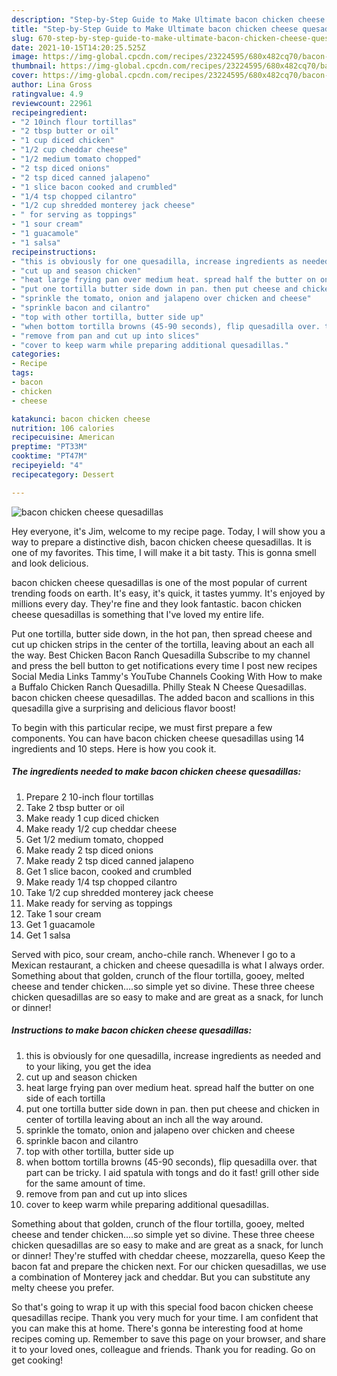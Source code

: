 ```yaml
---
description: "Step-by-Step Guide to Make Ultimate bacon chicken cheese quesadillas"
title: "Step-by-Step Guide to Make Ultimate bacon chicken cheese quesadillas"
slug: 670-step-by-step-guide-to-make-ultimate-bacon-chicken-cheese-quesadillas
date: 2021-10-15T14:20:25.525Z
image: https://img-global.cpcdn.com/recipes/23224595/680x482cq70/bacon-chicken-cheese-quesadillas-recipe-main-photo.jpg
thumbnail: https://img-global.cpcdn.com/recipes/23224595/680x482cq70/bacon-chicken-cheese-quesadillas-recipe-main-photo.jpg
cover: https://img-global.cpcdn.com/recipes/23224595/680x482cq70/bacon-chicken-cheese-quesadillas-recipe-main-photo.jpg
author: Lina Gross
ratingvalue: 4.9
reviewcount: 22961
recipeingredient:
- "2 10inch flour tortillas"
- "2 tbsp butter or oil"
- "1 cup diced chicken"
- "1/2 cup cheddar cheese"
- "1/2 medium tomato chopped"
- "2 tsp diced onions"
- "2 tsp diced canned jalapeno"
- "1 slice bacon cooked and crumbled"
- "1/4 tsp chopped cilantro"
- "1/2 cup shredded monterey jack cheese"
- " for serving as toppings"
- "1 sour cream"
- "1 guacamole"
- "1 salsa"
recipeinstructions:
- "this is obviously for one quesadilla, increase ingredients as needed and to your liking, you get the idea"
- "cut up and season chicken"
- "heat large frying pan over medium heat. spread half the butter on one side of each tortilla"
- "put one tortilla butter side down in pan. then put cheese and chicken in center of tortilla leaving about an inch all the way around."
- "sprinkle the tomato, onion and jalapeno over chicken and cheese"
- "sprinkle bacon and cilantro"
- "top with other tortilla, butter side up"
- "when bottom tortilla browns (45-90 seconds), flip quesadilla over. that part can be tricky. I aid spatula with tongs and do it fast! grill other side for the same amount of time."
- "remove from pan and cut up into slices"
- "cover to keep warm while preparing additional quesadillas."
categories:
- Recipe
tags:
- bacon
- chicken
- cheese

katakunci: bacon chicken cheese 
nutrition: 106 calories
recipecuisine: American
preptime: "PT33M"
cooktime: "PT47M"
recipeyield: "4"
recipecategory: Dessert

---
```



![bacon chicken cheese quesadillas](https://img-global.cpcdn.com/recipes/23224595/680x482cq70/bacon-chicken-cheese-quesadillas-recipe-main-photo.jpg)

Hey everyone, it's Jim, welcome to my recipe page. Today, I will show you a way to prepare a distinctive dish, bacon chicken cheese quesadillas. It is one of my favorites. This time, I will make it a bit tasty. This is gonna smell and look delicious.

bacon chicken cheese quesadillas is one of the most popular of current trending foods on earth. It's easy, it's quick, it tastes yummy. It's enjoyed by millions every day. They're fine and they look fantastic. bacon chicken cheese quesadillas is something that I've loved my entire life.

Put one tortilla, butter side down, in the hot pan, then spread cheese and cut up chicken strips in the center of the tortilla, leaving about an each all the way. Best Chicken Bacon Ranch Quesadilla Subscribe to my channel and press the bell button to get notifications every time I post new recipes Social Media Links Tammy&#39;s YouTube Channels Cooking With How to make a Buffalo Chicken Ranch Quesadilla. Philly Steak N Cheese Quesadillas. bacon chicken cheese quesadillas. The added bacon and scallions in this quesadilla give a surprising and delicious flavor boost!


To begin with this particular recipe, we must first prepare a few components. You can have bacon chicken cheese quesadillas using 14 ingredients and 10 steps. Here is how you cook it.

<!--inarticleads1-->

##### The ingredients needed to make bacon chicken cheese quesadillas:

1. Prepare 2 10-inch flour tortillas
1. Take 2 tbsp butter or oil
1. Make ready 1 cup diced chicken
1. Make ready 1/2 cup cheddar cheese
1. Get 1/2 medium tomato, chopped
1. Make ready 2 tsp diced onions
1. Make ready 2 tsp diced canned jalapeno
1. Get 1 slice bacon, cooked and crumbled
1. Make ready 1/4 tsp chopped cilantro
1. Take 1/2 cup shredded monterey jack cheese
1. Make ready  for serving as toppings
1. Take 1 sour cream
1. Get 1 guacamole
1. Get 1 salsa


Served with pico, sour cream, ancho-chile ranch. Whenever I go to a Mexican restaurant, a chicken and cheese quesadilla is what I always order. Something about that golden, crunch of the flour tortilla, gooey, melted cheese and tender chicken….so simple yet so divine. These three cheese chicken quesadillas are so easy to make and are great as a snack, for lunch or dinner! 

<!--inarticleads2-->

##### Instructions to make bacon chicken cheese quesadillas:

1. this is obviously for one quesadilla, increase ingredients as needed and to your liking, you get the idea
1. cut up and season chicken
1. heat large frying pan over medium heat. spread half the butter on one side of each tortilla
1. put one tortilla butter side down in pan. then put cheese and chicken in center of tortilla leaving about an inch all the way around.
1. sprinkle the tomato, onion and jalapeno over chicken and cheese
1. sprinkle bacon and cilantro
1. top with other tortilla, butter side up
1. when bottom tortilla browns (45-90 seconds), flip quesadilla over. that part can be tricky. I aid spatula with tongs and do it fast! grill other side for the same amount of time.
1. remove from pan and cut up into slices
1. cover to keep warm while preparing additional quesadillas.


Something about that golden, crunch of the flour tortilla, gooey, melted cheese and tender chicken….so simple yet so divine. These three cheese chicken quesadillas are so easy to make and are great as a snack, for lunch or dinner! They&#39;re stuffed with cheddar cheese, mozzarella, queso Keep the bacon fat and prepare the chicken next. For our chicken quesadillas, we use a combination of Monterey jack and cheddar. But you can substitute any melty cheese you prefer. 

So that's going to wrap it up with this special food bacon chicken cheese quesadillas recipe. Thank you very much for your time. I am confident that you can make this at home. There's gonna be interesting food at home recipes coming up. Remember to save this page on your browser, and share it to your loved ones, colleague and friends. Thank you for reading. Go on get cooking!
